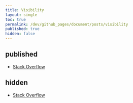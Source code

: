 ```yaml
---
title: Visibility
layout: single
toc: true
permalink: /dev/github_pages/document/posts/visibility
published: true
hidden: false
---
```


<head>
  <base target="_blank">
</head>



## published

- [Stack Overflow](https://stackoverflow.com/a/27799716)



## hidden

- [Stack Overflow](https://stackoverflow.com/a/39693665)
